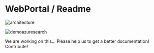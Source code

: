 # WebPortal / Readme

![architecture](https://github.com/DXBrazil/CustomSearch/blob/master/imgs/architecture.png)

![demoazuresearch](https://github.com/DXBrazil/CustomSearch/blob/master/imgs/webportal.png)


We are working on this... Please help us to get a better documentation! Contribute!